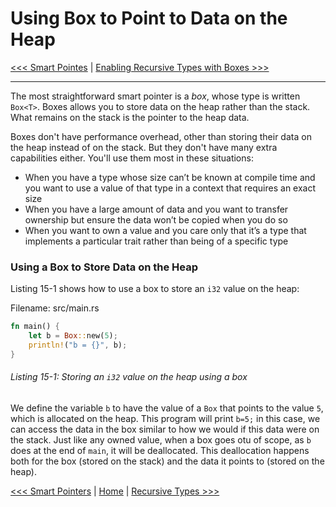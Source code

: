 # Using Box<T> to Point to Data on the Heap


[<<< Smart Pointes](README.md) | [Enabling Recursive Types with Boxes >>> ](102-enabling-recursive-types-with-boxes.md)

----------

The most straightforward smart pointer is a *box*, whose type is written `Box<T>`. Boxes allows you to store data on the heap rather than the stack. What remains on the stack is the pointer to the heap data.

Boxes don't have performance overhead, other than storing their data on the heap instead of on the stack. But they don't have many extra capabilities either. You'll use them most in these situations:

- When you have a type whose size can’t be known at compile time and you want to use a value of that type in a context that requires an exact size
- When you have a large amount of data and you want to transfer ownership but ensure the data won’t be copied when you do so
- When you want to own a value and you care only that it’s a type that implements a particular trait rather than being of a specific type


### Using a Box<T> to Store Data on the Heap

Listing 15-1 shows how to use a box to store an `i32` value on the heap:

Filename: src/main.rs

```rs
fn main() {
    let b = Box::new(5);
    println!("b = {}", b);
}
```

###### Listing 15-1: Storing an `i32` value on the heap using a box

We define the variable `b` to have the value of a `Box` that points to the value `5`, which is allocated on the heap. This program will print `b=5;` in this case, we can access the data in the box similar to how we would if this data were on the stack. Just like any owned value, when a box goes otu of scope, as `b` does at the end of `main`, it will be deallocated. This deallocation happens both for the box (stored on the stack) and the data it points to (stored on the heap).



[<<< Smart Pointers](README.md) | [Home](../README.md) | [Recursive Types >>>](102-enabling-recursive-types-with-boxes.md)